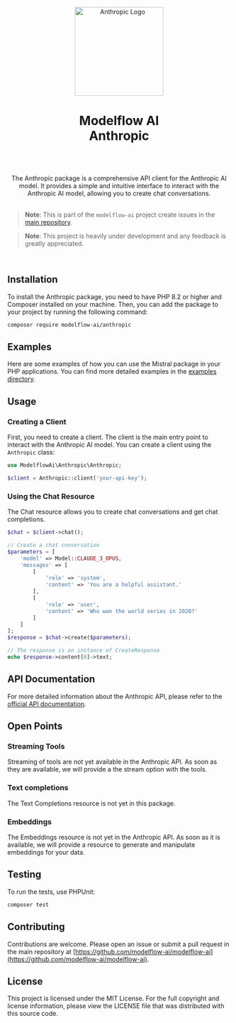 <br/>
<div align="center">
 <img alt="Anthropic Logo" src="https://avatars.githubusercontent.com/u/152068817?s=768&amp;v=4" width="200" height="200">
</div>

<h1 align="center">
Modelflow AI<br/>
Anthropic<br/>
<br/>
</h1>

<br/>

<div align="center">
The Anthropic package is a comprehensive API client for the Anthropic AI model. It provides a simple and intuitive
interface to interact with the Anthropic AI model, allowing you to create chat conversations.
</div>

<br/>

> **Note**:
> This is part of the `modelflow-ai` project create issues in the [main repository](https://github.com/modelflow-ai/.github).

> **Note**:
> This project is heavily under development and any feedback is greatly appreciated.

<br/>

## Installation

To install the Anthropic package, you need to have PHP 8.2 or higher and Composer installed on your machine. Then, you
can add the package to your project by running the following command:

```bash
composer require modelflow-ai/anthropic
```

## Examples

Here are some examples of how you can use the Mistral package in your PHP applications. You can find more detailed
examples in the [examples directory](examples).

## Usage

### Creating a Client

First, you need to create a client. The client is the main entry point to interact with the Anthropic AI model. You can
create a client using the `Anthropic` class:

```php
use ModelflowAi\Anthropic\Anthropic;

$client = Anthropic::client('your-api-key');
```

### Using the Chat Resource

The Chat resource allows you to create chat conversations and get chat completions.

```php
$chat = $client->chat();

// Create a chat conversation
$parameters = [
    'model' => Model::CLAUDE_3_OPUS,
    'messages' => [
        [
            'role' => 'system',
            'content' => 'You are a helpful assistant.'
        ],
        [
            'role' => 'user',
            'content' => 'Who won the world series in 2020?'
        ]
    ]
];
$response = $chat->create($parameters);

// The response is an instance of CreateResponse
echo $response->content[0]->text;
```

## API Documentation

For more detailed information about the Anthropic API, please refer to
the [official API documentation](https://docs.anthropic.com/claude/reference/getting-started-with-the-api).

## Open Points

### Streaming Tools

Streaming of tools are not yet available in the Anthropic API. As soon as they are available, we will provide a
the stream option with the tools.

### Text completions

The Text Completions resource is not yet in this package.

### Embeddings

The Embeddings resource is not yet in the Anthropic API. As soon as it is available, we will provide a resource to
generate and manipulate embeddings for your data.

## Testing

To run the tests, use PHPUnit:

```bash
composer test
```

## Contributing

Contributions are welcome. Please open an issue or submit a pull request in the main repository
at [https://github.com/modelflow-ai/modelflow-ai](https://github.com/modelflow-ai/modelflow-ai).

## License

This project is licensed under the MIT License. For the full copyright and license information, please view the LICENSE
file that was distributed with this source code.
